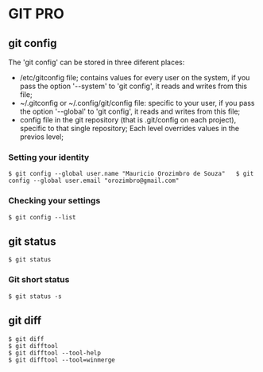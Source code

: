 # GIT PRO 

## git config
The 'git config' can be stored in three diferent places:
- /etc/gitconfig file; contains values for every user on the system, if you pass the option '--system' to 'git config', it reads and writes from this file;
- ~/.gitconfig or ~/.config/git/config file: specific to your user, if you pass the option '--global' to 'git config', it reads and writes from this file;
- config file in the git repository (that is .git/config on each project), specific to that single repository;
Each level overrides values in the previos  level;
### Setting your identity
`
$ git config --global user.name "Mauricio Orozimbro de Souza"  
$ git config --global user.email "orozimbro@gmail.com"
`
### Checking your settings
`$ git config --list`

## git status
`$ git status`  
### Git short status
`$ git status -s`  

## git diff
```
$ git diff
$ git difftool
$ git difftool --tool-help  
$ git difftool --tool=winmerge  
```

